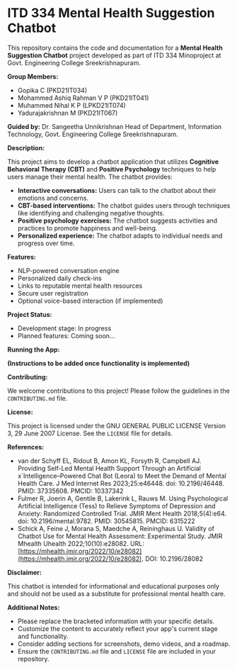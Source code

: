 # ITD 334 Mental Health Suggestion Chatbot

This repository contains the code and documentation for a **Mental Health Suggestion Chatbot** project developed as part of ITD 334 Minoproject at Govt. Engineering College Sreekrishnapuram.

**Group Members:**

* Gopika C (PKD21IT034)
* Mohammed Ashiq Rahman V P (PKD21IT041)
* Muhammed Nihal K P (LPKD21IT074)
* Yadurajakrishnan M (PKD21IT067)

**Guided by:** Dr. Sangeetha Unnikrishnan
        Head of Department,
        Information Technology,
        Govt. Engineering College Sreekrishnapuram.

**Description:**

This project aims to develop a chatbot application that utilizes **Cognitive Behavioral Therapy (CBT)** and **Positive Psychology** techniques to help users manage their mental health. The chatbot provides:

* **Interactive conversations:** Users can talk to the chatbot about their emotions and concerns.
* **CBT-based interventions:** The chatbot guides users through techniques like identifying and challenging negative thoughts.
* **Positive psychology exercises:** The chatbot suggests activities and practices to promote happiness and well-being.
* **Personalized experience:** The chatbot adapts to individual needs and progress over time.

**Features:**

* NLP-powered conversation engine
* Personalized daily check-ins
* Links to reputable mental health resources
* Secure user registration
* Optional voice-based interaction (if implemented)

**Project Status:**

* Development stage: In progress
* Planned features: Coming soon...

**Running the App:**

**(Instructions to be added once functionality is implemented)**

**Contributing:**

We welcome contributions to this project! Please follow the guidelines in the `CONTRIBUTING.md` file.

**License:**

This project is licensed under the GNU GENERAL PUBLIC LICENSE Version 3, 29 June 2007 License. See the `LICENSE` file for details.

**References:**

* van der Schyff EL, Ridout B, Amon KL, Forsyth R, Campbell AJ. Providing Self-Led Mental Health Support Through an Artificial x`Intelligence–Powered Chat Bot (Leora) to Meet the Demand of Mental Health Care. J Med Internet Res 2023;25:e46448. doi: 10.2196/46448. PMID: 37335608. PMCID: 10337342
* Fulmer R, Joerin A, Gentile B, Lakerink L, Rauws M. Using Psychological Artificial Intelligence (Tess) to Relieve Symptoms of Depression and Anxiety: Randomized Controlled Trial. JMIR Ment Health 2018;5(4):e64. doi: 10.2196/mental.9782. PMID: 30545815. PMCID: 6315222
* Schick A, Feine J, Morana S, Maedche A, Reininghaus U. Validity of Chatbot Use for Mental Health Assessment: Experimental Study. JMIR Mhealth Uhealth 2022;10(10):e28082. URL: [https://mhealth.jmir.org/2022/10/e28082](https://mhealth.jmir.org/2022/10/e28082). DOI: 10.2196/28082

**Disclaimer:**

This chatbot is intended for informational and educational purposes only and should not be used as a substitute for professional mental health care. 

**Additional Notes:**

* Please replace the bracketed information with your specific details.
* Customize the content to accurately reflect your app's current stage and functionality.
* Consider adding sections for screenshots, demo videos, and a roadmap.
* Ensure the `CONTRIBUTING.md` file and `LICENSE` file are included in your repository.

